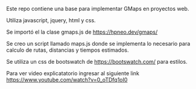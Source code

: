 Este repo contiene una base para implementar GMaps en proyectos web.

Utiliza javascript, jquery, html y css.

Se importó el la clase gmaps.js de https://hpneo.dev/gmaps/

Se creo un script llamado maps.js donde se implementa lo necesario para calculo de rutas, distancias y tiempos estimados.

Se utiliza un css de bootswatch de https://bootswatch.com/ para estilos.

Para ver video explicatatorio ingresar al siguiente link https://www.youtube.com/watch?v=0_oTDfq1oI0

